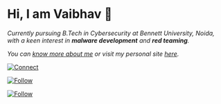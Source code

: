 <h1> Hi, I am Vaibhav 🤠</h1>

*Currently pursuing B.Tech in Cybersecurity at Bennett University, Noida, with a keen interest in **malware development** and **red teaming**.*

*You can [know more about me](https://youtube.com) or visit my personal site [here](https://youtube.com).*

[![Connect](https://img.shields.io/badge/Connect-0A66C2?style=flat&logo=linkedin&logoColor=ffffff)](https://www.linkedin.com/in/vaibhav-pathak-9202652b7)

[![Follow](https://img.shields.io/badge/Follow-ffffff?style=flat&logo=X&logoColor=black)](https://twitter.com/)

[![Follow](https://img.shields.io/badge/Follow-833AB4?style=flat&logo=instagram&logoColor=ffffff)](https://instagram.com/_vaibhavv._.11)
